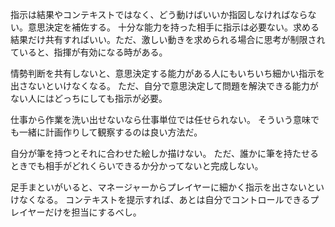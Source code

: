 指示は結果やコンテキストではなく、どう動けばいいか指図しなければならない。意思決定を補佐する。
十分な能力を持った相手に指示は必要ない。求める結果だけ共有すればいい。ただ、激しい動きを求められる場合に思考が制限されていると、指揮が有効になる時がある。

情勢判断を共有しないと、意思決定する能力がある人にもいちいち細かい指示を出さないといけなくなる。
ただ、自分で意思決定して問題を解決できる能力がない人にはどっちにしても指示が必要。

仕事から作業を洗い出せないなら仕事単位では任せられない。
そういう意味でも一緒に計画作りして観察するのは良い方法だ。

自分が筆を持つとそれに合わせた絵しか描けない。
ただ、誰かに筆を持たせるときでも相手がどれくらいできるか分かってないと完成しない。

足手まといがいると、マネージャーからプレイヤーに細かく指示を出さないといけなくなる。
コンテキストを提示すれば、あとは自分でコントロールできるプレイヤーだけを担当にするべし。
